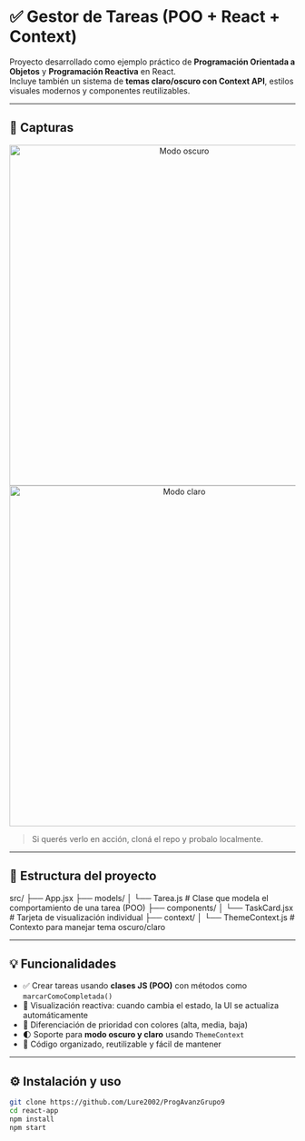 # ✅ Gestor de Tareas (POO + React + Context)

Proyecto desarrollado como ejemplo práctico de **Programación Orientada a Objetos** y **Programación Reactiva** en React.  
Incluye también un sistema de **temas claro/oscuro con Context API**, estilos visuales modernos y componentes reutilizables.

---

## 📸 Capturas

<div align="center">
  <img src="./screenshots/dark-mode.png" width="600" alt="Modo oscuro" />
  <img src="./screenshots/light-mode.png" width="600" alt="Modo claro" />
</div>

> Si querés verlo en acción, cloná el repo y probalo localmente.

---

## 🧱 Estructura del proyecto

src/
├── App.jsx
├── models/
│ └── Tarea.js # Clase que modela el comportamiento de una tarea (POO)
├── components/
│ └── TaskCard.jsx # Tarjeta de visualización individual
├── context/
│ └── ThemeContext.js # Contexto para manejar tema oscuro/claro

---

## 💡 Funcionalidades

- ✅ Crear tareas usando **clases JS (POO)** con métodos como `marcarComoCompletada()`
- 🎯 Visualización reactiva: cuando cambia el estado, la UI se actualiza automáticamente
- 🎨 Diferenciación de prioridad con colores (alta, media, baja)
- 🌓 Soporte para **modo oscuro y claro** usando `ThemeContext`
- 💾 Código organizado, reutilizable y fácil de mantener

---

## ⚙️ Instalación y uso

```bash
git clone https://github.com/Lure2002/ProgAvanzGrupo9
cd react-app
npm install
npm start
```
